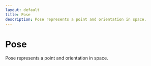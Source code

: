 ```yaml
---
layout: default
title: Pose
description: Pose represents a point and orientation in space.
---
```

# Pose

Pose represents a point and orientation in space.



